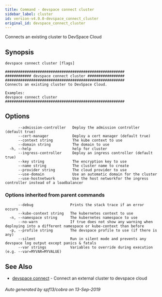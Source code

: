 ```yaml
---
title: Command - devspace connect cluster
sidebar_label: cluster
id: version-v4.0.0-devspace_connect_cluster
original_id: devspace_connect_cluster
---
```



Connects an existing cluster to DevSpace Cloud

## Synopsis


```
devspace connect cluster [flags]
```

```
#######################################################
############ devspace connect cluster #################
#######################################################
Connects an existing cluster to DevSpace Cloud.

Examples:
devspace connect cluster 
#######################################################
```
## Options

```
      --admission-controller   Deploy the admission controller (default true)
      --cert-manager           Deploy a cert manager (default true)
      --context string         The kube context to use
      --domain string          The domain to use
  -h, --help                   help for cluster
      --ingress-controller     Deploy an ingress controller (default true)
      --key string             The encryption key to use
      --name string            The cluster name to create
      --provider string        The cloud provider to use
      --use-domain             Use an automatic domain for the cluster
      --use-hostnetwork        Use the host networkfor the ingress controller instead of a loadbalancer
```

### Options inherited from parent commands

```
      --debug                 Prints the stack trace if an error occurs
      --kube-context string   The kubernetes context to use
  -n, --namespace string      The kubernetes namespace to use
      --no-warn               If true does not show any warning when deploying into a different namespace or kube-context than before
  -p, --profile string        The devspace profile to use (if there is any)
      --silent                Run in silent mode and prevents any devspace log output except panics & fatals
      --var strings           Variables to override during execution (e.g. --var=MYVAR=MYVALUE)
```

## See Also

* [devspace connect](/docs/cli/commands/devspace_connect)	 - Connect an external cluster to devspace cloud

###### Auto generated by spf13/cobra on 13-Sep-2019
